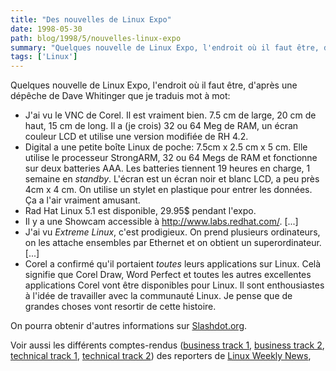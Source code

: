 ```yaml
---
title: "Des nouvelles de Linux Expo"
date: 1998-05-30
path: blog/1998/5/nouvelles-linux-expo
summary: "Quelques nouvelle de Linux Expo, l'endroit où il faut être, d'après une dépêche de Dave Whitinger que je traduis mot à mot: J'ai vu le VNC de Corel."
tags: ['Linux']
---
```


<P>
Quelques nouvelle de Linux Expo, l'endroit où il faut être, d'après
une dépêche de Dave Whitinger que je traduis mot à mot:
</P>

<UL>

<LI>J'ai vu le VNC de Corel. Il est vraiment bien. 7.5 cm de large,
20 cm de haut, 15 cm de long. Il a (je crois) 32 ou 64 Meg de RAM,
un écran couleur LCD et utilise une version modifiée de RH 4.2.
<LI>Digital a une petite boîte Linux de poche: 7.5cm x 2.5 cm x 5 cm.
Elle utilise le processeur StrongARM, 32 ou 64 Megs de RAM et fonctionne
sur deux batteries AAA. Les batteries tiennent 19 heures en charge, 1 semaine
en <EM>standby</EM>. L'écran est un écran noir et blanc LCD, a peu près
4cm x 4 cm. On utilise un stylet en plastique pour entrer les données. Ça
a l'air vraiment amusant.
<LI>Rad Hat Linux 5.1 est disponible, 29.95$ pendant l'expo.
<LI>Il y a une Showcam accessible à
<A HREF="http://www.labs.redhat.com/">http://www.labs.redhat.com/</A>. [...]
<LI>J'ai vu <EM>Extreme Linux</EM>, c'est prodigieux. On prend plusieurs
ordinateurs, on les attache ensembles par Ethernet et on obtient un
superordinateur. [...]
<LI>Corel a confirmé qu'il portaient <EM>toutes</EM> leurs applications
sur Linux. Celà signifie que Corel Draw, Word Perfect et toutes les autres
excellentes applications Corel vont être disponibles pour Linux.
Il sont enthousiastes à l'idée de travailler avec la communauté Linux.
Je pense que de grandes choses vont resortir de cette histoire.
</UL>

<P>
On pourra obtenir d'autres informations sur <A HREF="http://slashdot.org/">Slashdot.org</A>.
</P>

<P>Voir aussi les différents comptes-rendus
(<A HREF="http://lwn.net/daily/ecle1.html">business track 1</A>,
<A HREF="http://lwn.net/daily/ecle2.html">business track 2</A>,
<A HREF="http://lwn.net/daily/fcle1.html">technical track 1</A>,
<A HREF="http://lwn.net/daily/fcle2.html">technical track 2</A>)
des reporters de <A HREF="http://lwn.net/">Linux Weekly News</A>,
</P>


